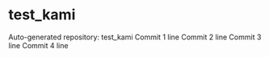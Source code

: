 # test_kami
Auto-generated repository: test_kami
Commit 1 line
Commit 2 line
Commit 3 line
Commit 4 line
